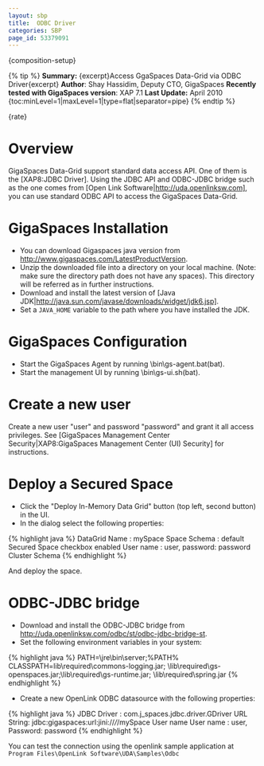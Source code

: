 ```yaml
---
layout: sbp
title:  ODBC Driver
categories: SBP
page_id: 53379091
---
```


{composition-setup}

{% tip %}
**Summary:** {excerpt}Access GgaSpaces Data-Grid via ODBC Driver{excerpt}
**Author**: Shay Hassidim, Deputy CTO, GigaSpaces
**Recently tested with GigaSpaces version**: XAP 7.1
**Last Update:** April 2010
{toc:minLevel=1|maxLevel=1|type=flat|separator=pipe}
{% endtip %}

{rate}

# Overview
GigaSpaces Data-Grid support standard data access API. One of them is the [XAP8:JDBC Driver]. Using the JDBC API and ODBC-JDBC bridge such as the one comes from [Open Link Software|http://uda.openlinksw.com], you can use standard ODBC API to access the GigaSpaces Data-Grid.

# GigaSpaces Installation
- You can download Gigaspaces java version from http://www.gigaspaces.com/LatestProductVersion.
- Unzip the downloaded file into a directory on your local machine. (Note: make sure the directory path does not have any spaces). This directory will be referred as <GigaSpaces root> in further instructions.
- Download and install the latest version of [Java JDK|http://java.sun.com/javase/downloads/widget/jdk6.jsp].
- Set a `JAVA_HOME` variable to the path where you have installed the JDK.

# GigaSpaces Configuration
- Start the GigaSpaces Agent by running <GigaSpaces root>\bin\gs-agent.bat(bat).
- Start the management UI by running <GigaSpaces root>\bin\gs-ui.sh(bat).

# Create a new user
Create a new user "user" and password "password" and grant it all access privileges.
See [GigaSpaces Management Center Security|XAP8:GigaSpaces Management Center (UI) Security] for instructions.

# Deploy a Secured Space
- Click  the  "Deploy In-Memory Data Grid" button (top left, second button) in the UI.
- In the dialog  select the following properties:


{% highlight java %}
DataGrid Name : mySpace
Space Schema : default
Secured Space checkbox enabled
User name : user, password: password
Cluster Schema <None>
{% endhighlight %}

And deploy the space.

# ODBC-JDBC bridge
- Download and install the ODBC-JDBC bridge from http://uda.openlinksw.com/odbc/st/odbc-jdbc-bridge-st.
- Set the following environment variables in your system:


{% highlight java %}
PATH=<Your Java Install directory>\jre\bin\server;%PATH%
CLASSPATH=<GigaSpaces root>lib\required\commons-logging.jar;
<GigaSpaces root>\lib\required\gs-openspaces.jar;<GigaSpaces root>\lib\required\gs-runtime.jar;
<GigaSpaces root>\lib\required\spring.jar
{% endhighlight %}


- Create a new OpenLink ODBC datasource with the following properties:


{% highlight java %}
JDBC Driver : com.j_spaces.jdbc.driver.GDriver
URL String: jdbc:gigaspaces:url:jini://*/*/mySpace
User name  User name : user, Password: password
{% endhighlight %}


You can test the connection using the openlink sample application at `Program Files\OpenLink Software\UDA\Samples\Odbc`

